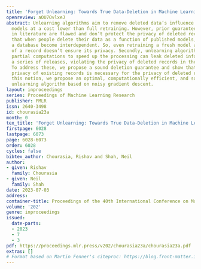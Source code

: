 ```yaml
---
title: 'Forget Unlearning: Towards True Data-Deletion in Machine Learning'
openreview: aOU7OvlxeJ
abstract: Unlearning algorithms aim to remove deleted data’s influence from trained
  models at a cost lower than full retraining. However, prior guarantees of unlearning
  in literature are flawed and don’t protect the privacy of deleted records. We show
  that when people delete their data as a function of published models, records in
  a database become interdependent. So, even retraining a fresh model after deletion
  of a record doesn’t ensure its privacy. Secondly, unlearning algorithms that cache
  partial computations to speed up the processing can leak deleted information over
  a series of releases, violating the privacy of deleted records in the long run.
  To address these, we propose a sound deletion guarantee and show that ensuring the
  privacy of existing records is necessary for the privacy of deleted records. Under
  this notion, we propose an optimal, computationally efficient, and sound machine
  unlearning algorithm based on noisy gradient descent.
layout: inproceedings
series: Proceedings of Machine Learning Research
publisher: PMLR
issn: 2640-3498
id: chourasia23a
month: 0
tex_title: 'Forget Unlearning: Towards True Data-Deletion in Machine Learning'
firstpage: 6028
lastpage: 6073
page: 6028-6073
order: 6028
cycles: false
bibtex_author: Chourasia, Rishav and Shah, Neil
author:
- given: Rishav
  family: Chourasia
- given: Neil
  family: Shah
date: 2023-07-03
address: 
container-title: Proceedings of the 40th International Conference on Machine Learning
volume: '202'
genre: inproceedings
issued:
  date-parts:
  - 2023
  - 7
  - 3
pdf: https://proceedings.mlr.press/v202/chourasia23a/chourasia23a.pdf
extras: []
# Format based on Martin Fenner's citeproc: https://blog.front-matter.io/posts/citeproc-yaml-for-bibliographies/
---
```

